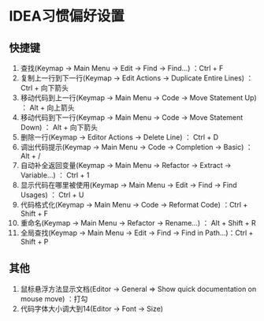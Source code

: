 # IDEA习惯偏好设置 

## 快捷键

1. 查找(Keymap -> Main Menu -> Edit -> Find -> Find...) ：Ctrl + F
2. 复制上一行到下一行(Keymap -> Edit Actions -> Duplicate Entire Lines) ： Ctrl + 向下箭头
3. 移动代码到上一行(Keymap -> Main Menu -> Code -> Move Statement Up) ： Alt + 向上箭头
4. 移动代码到下一行(Keymap -> Main Menu -> Code -> Move Statement Down) ： Alt + 向下箭头
5. 删除一行(Keymap -> Editor Actions -> Delete Line) ： Ctrl + D
6. 调出代码提示(Keymap -> Main Menu -> Code -> Completion -> Basic) ： Alt + /
7. 自动补全返回变量(Keymap -> Main Menu -> Refactor -> Extract -> Variable...) ： Ctrl + 1
8. 显示代码在哪里被使用(Keymap -> Main Menu -> Edit -> Find -> Find Usages) ： Ctrl + U 
9. 代码格式化(Keymap -> Main Menu -> Code -> Reformat Code) ：Ctrl + Shift + F
10. 重命名(Keymap -> Main Menu -> Refactor -> Rename...) ： Alt + Shift + R
11. 全局查找(Keymap -> Main Menu -> Edit -> Find -> Find in Path...)：Ctrl + Shift + P



## 其他

1. 鼠标悬浮方法显示文档(Editor -> General => Show quick documentation on mouse move) ：打勾 
2. 代码字体大小调大到14(Editor -> Font -> Size)